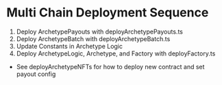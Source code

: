 # Multi Chain Deployment Sequence

1. Deploy ArchetypePayouts with deployArchetypePayouts.ts
2. Deploy ArchetypeBatch with deployArchetypeBatch.ts
3. Update Constants in Archetype Logic
4. Deploy ArchetypeLogic, Archetype, and Factory with deployFactory.ts

- See deployArchetypeNFTs for how to deploy new contract and set payout config
